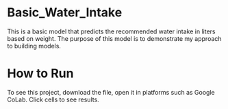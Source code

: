 # Basic_Water_Intake
This is a basic model that predicts the recommended water intake in liters based on weight. The purpose of this model is to demonstrate my approach to building models. 

# How to Run
To see this project, download the file, open it in platforms such as Google CoLab. Click cells to see results.
